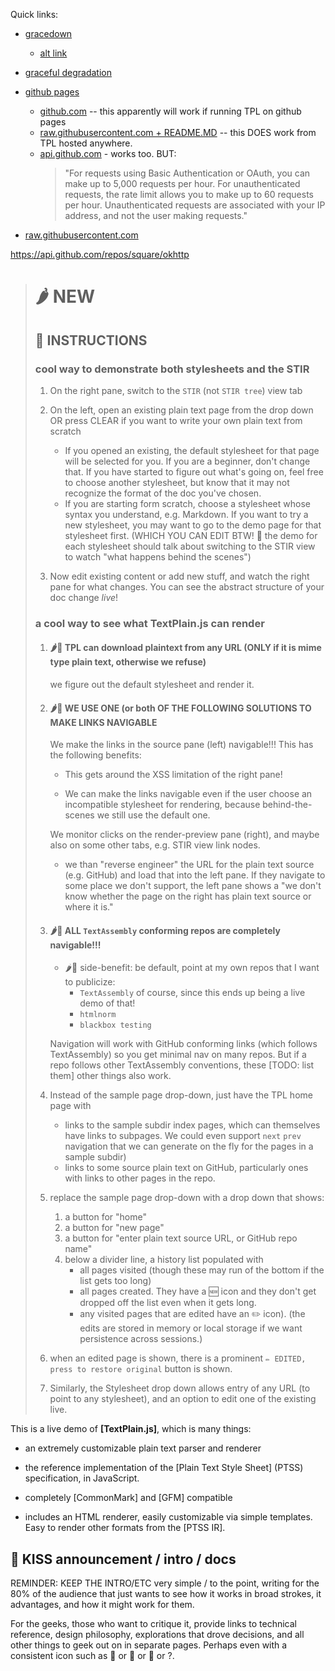 Quick links:

- [gracedown](style/gracedown)
  - [alt link](style/gracedown/README.md)
- [graceful degradation](topics/graceful-degradation.md)

- [github pages](https://square.github.io/okhttp)
  - [github.com](https://github.com/square/okhttp/blob/master/README.md) -- this apparently will work if running TPL on github pages
  - [raw.githubusercontent.com + README.MD](https://raw.githubusercontent.com/square/okhttp/master/README.md) -- this DOES work from TPL hosted anywhere. 
  - [api.github.com](https://api.github.com/repos/square/okhttp/git/trees/master) - works too. BUT:
    > "For requests using Basic Authentication or OAuth, you can make up to 5,000 requests per hour. For unauthenticated requests, the rate limit allows you to make up to 60 requests per hour. Unauthenticated requests are associated with your IP address, and not the user making requests."

- [raw.githubusercontent.com](https://raw.githubusercontent.com/vassudanagunta/htmlnorm/main/README.md)


https://api.github.com/repos/square/okhttp

> 
> # 🌶 NEW
>
> ## 🌈 INSTRUCTIONS
> 
> ### cool way to demonstrate both stylesheets and the STIR
>
> 1. On the right pane, switch to the `STIR` (not `STIR tree`) view tab
>
> 2. On the left, open an existing plain text page from the drop down OR press CLEAR if you want to write your own plain text from scratch
>    - If you opened an existing, the default stylesheet for that page will be selected for you. If you are a beginner, don't change that. If you have started to figure out what's going on, feel free to choose another stylesheet, but know that it may not recognize the format of the doc you've chosen.
>    - If you are starting form scratch, choose a stylesheet whose syntax you understand, e.g. Markdown. If you want to try a new stylesheet, you may want to go to the demo page for that stylesheet first. (WHICH YOU CAN EDIT BTW!  🌈 the demo for each stylesheet should talk about switching to the STIR view to watch "what happens behind the scenes") 
> 
> 3. Now edit existing content or add new stuff, and watch the right pane for what changes. You can see the abstract structure of your doc change *live*! 
>
> ### a cool way to see what TextPlain.js can render
>
> 1. #### 🌶🌈 TPL can download plaintext from any URL (**ONLY** if it is mime type plain text, otherwise we refuse)
>
>    we figure out the default stylesheet and render it.
>
> 2. #### 🌶🌈 WE USE ONE (or both OF THE FOLLOWING SOLUTIONS TO MAKE LINKS NAVIGABLE
>
>    We make the links in the source pane (left) navigable!!! This has the following benefits:
>
>    - This gets around the XSS limitation of the right pane!
>
>    - We can make the links navigable even if the user choose an incompatible stylesheet for rendering, because behind-the-scenes we still use the default one.
>
>    We monitor clicks on the render-preview pane (right), and maybe also on some other tabs, e.g. STIR view link nodes.
>
>    - we than "reverse engineer" the URL for the plain text source (e.g. GitHub) and load that into the left pane. 
>      If they navigate to some place we don't support, the left pane shows a "we don't know whether the page on 
>      the right has plain text source or where it is."
>
> 3. #### 🌶🌈 ALL `TextAssembly` conforming repos are completely navigable!!!      
> 
>    - 🌶🌈 side-benefit: be default, point at my own repos that I want to publicize:
>      - `TextAssembly` of course, since this ends up being a live demo of that!
>      - `htmlnorm`
>      - `blackbox testing`
>      
>    Navigation will work with GitHub conforming links (which follows TextAssembly) so
>    you get minimal nav on many repos. But if a repo follows other TextAssembly conventions,
>    these [TODO: list them] other things also work.
>
> 4. Instead of the sample page drop-down, just have the TPL home page with
>
>    - links to the sample subdir index pages, which can themselves have links to subpages. We could even support `next` `prev` navigation that we can generate on the fly for the pages in a sample subdir)
>    - links to some source plain text on GitHub, particularly ones with links to other pages in the repo.
>
> 5. replace the sample page drop-down with a drop down that shows:
>
>    1. a button for "home"
>    2. a button for "new page"
>    3. a button for "enter plain text source URL, or GitHub repo name"
>    4. below a divider line, a history list populated with 
>       - all pages visited (though these may run of the bottom if the list gets too long)
>       - all pages created. They have a 🆕 icon and they don't get dropped off the list even when it gets long.
>       - any visited pages that are edited have an ✏️ icon). (the edits are stored in memory or local storage if we want persistence across sessions.)
>
>  6. when an  edited page is shown, there is a prominent `✏️ EDITED, press to restore original` button is shown.
> 
>  7. Similarly, the Stylesheet drop down allows entry of any URL (to point to any stylesheet), and an option
>     to edit one of the existing live.



This is a live demo of **[TextPlain.js]**, which is
many things:

 - an extremely customizable plain text parser and
   renderer
   
 - the reference implementation of the [Plain Text
   Style Sheet] (PTSS) specification, in JavaScript.
   
 - completely [CommonMark] and [GFM] compatible
   
 - includes an HTML renderer, easily customizable
   via simple templates. Easy to render other formats
   from the [PTSS IR].



## 🥃 KISS announcement / intro / docs

REMINDER: KEEP THE INTRO/ETC very simple / to the point,
writing for the 80% of the audience that just wants to see
how it works in broad strokes, it advantages, and how it might
work for them.

For the geeks, those who want to critique it, provide links to
technical reference, design philosophy, explorations that drove
decisions, and all other things to geek out on in separate pages.
Perhaps even with a consistent icon such as 🧩 or 🔬 or 🧪 or ?.


